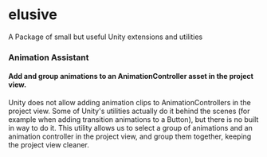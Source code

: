 # elusive
A Package of small but useful Unity extensions and utilities

### Animation Assistant
#### Add and group animations to an AnimationController asset in the project view.
Unity does not allow adding animation clips to AnimationControllers in the project view. 
Some of Unity's utilities actually do it behind the scenes (for example when adding transition animations to a Button), but there is no built in way to do it.
This utility allows us to select a group of animations and an animation controller in the project view, and group them together, keeping the project view cleaner.
